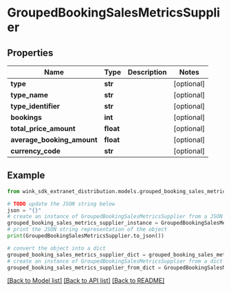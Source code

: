 # GroupedBookingSalesMetricsSupplier


## Properties

Name | Type | Description | Notes
------------ | ------------- | ------------- | -------------
**type** | **str** |  | [optional] 
**type_name** | **str** |  | [optional] 
**type_identifier** | **str** |  | [optional] 
**bookings** | **int** |  | [optional] 
**total_price_amount** | **float** |  | [optional] 
**average_booking_amount** | **float** |  | [optional] 
**currency_code** | **str** |  | [optional] 

## Example

```python
from wink_sdk_extranet_distribution.models.grouped_booking_sales_metrics_supplier import GroupedBookingSalesMetricsSupplier

# TODO update the JSON string below
json = "{}"
# create an instance of GroupedBookingSalesMetricsSupplier from a JSON string
grouped_booking_sales_metrics_supplier_instance = GroupedBookingSalesMetricsSupplier.from_json(json)
# print the JSON string representation of the object
print(GroupedBookingSalesMetricsSupplier.to_json())

# convert the object into a dict
grouped_booking_sales_metrics_supplier_dict = grouped_booking_sales_metrics_supplier_instance.to_dict()
# create an instance of GroupedBookingSalesMetricsSupplier from a dict
grouped_booking_sales_metrics_supplier_from_dict = GroupedBookingSalesMetricsSupplier.from_dict(grouped_booking_sales_metrics_supplier_dict)
```
[[Back to Model list]](../README.md#documentation-for-models) [[Back to API list]](../README.md#documentation-for-api-endpoints) [[Back to README]](../README.md)


